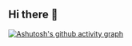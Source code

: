 ## Hi there 👋
[![Ashutosh's github activity graph](https://github-readme-activity-graph.vercel.app/graph?username=kaoxirui)](https://github.com/ashutosh00710/github-readme-activity-graph)

<!--
**kaoxirui/kaoxirui** is a ✨ _special_ ✨ repository because its `README.md` (this file) appears on your GitHub profile.

Here are some ideas to get you started:

- 🔭 I’m currently working on ...
- 🌱 I’m currently learning ...
- 👯 I’m looking to collaborate on ...
- 🤔 I’m looking for help with ...
- 💬 Ask me about ...
- 📫 How to reach me: ...
- 😄 Pronouns: ...
- ⚡ Fun fact: ...
-->
